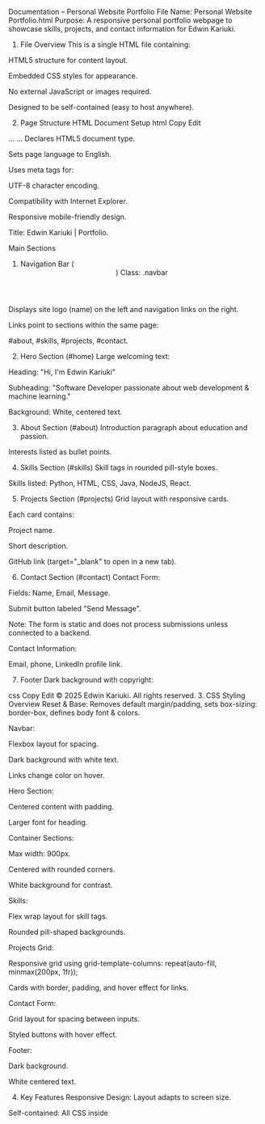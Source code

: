 Documentation – Personal Website Portfolio
File Name: Personal Website Portfolio.html
Purpose: A responsive personal portfolio webpage to showcase skills, projects, and contact information for Edwin Kariuki.

1. File Overview
This is a single HTML file containing:

HTML5 structure for content layout.

Embedded CSS styles for appearance.

No external JavaScript or images required.

Designed to be self-contained (easy to host anywhere).

2. Page Structure
HTML Document Setup
html
Copy
Edit
<!DOCTYPE html>
<html lang="en">
<head>
  ...
  <title>Edwin Kariuki | Portfolio</title>
  <style> ... </style>
</head>
<body> ... </body>
</html>
Declares HTML5 document type.

Sets page language to English.

Uses meta tags for:

UTF-8 character encoding.

Compatibility with Internet Explorer.

Responsive mobile-friendly design.

Title: Edwin Kariuki | Portfolio.

Main Sections
1. Navigation Bar (<header>)
Class: .navbar

Displays site logo (name) on the left and navigation links on the right.

Links point to sections within the same page:

#about, #skills, #projects, #contact.

2. Hero Section (#home)
Large welcoming text:

Heading: "Hi, I'm Edwin Kariuki"

Subheading: "Software Developer passionate about web development & machine learning."

Background: White, centered text.

3. About Section (#about)
Introduction paragraph about education and passion.

Interests listed as bullet points.

4. Skills Section (#skills)
Skill tags in rounded pill-style boxes.

Skills listed: Python, HTML, CSS, Java, NodeJS, React.

5. Projects Section (#projects)
Grid layout with responsive cards.

Each card contains:

Project name.

Short description.

GitHub link (target="_blank" to open in a new tab).

6. Contact Section (#contact)
Contact Form:

Fields: Name, Email, Message.

Submit button labeled "Send Message".

Note: The form is static and does not process submissions unless connected to a backend.

Contact Information:

Email, phone, LinkedIn profile link.

7. Footer
Dark background with copyright:

css
Copy
Edit
© 2025 Edwin Kariuki. All rights reserved.
3. CSS Styling Overview
Reset & Base:
Removes default margin/padding, sets box-sizing: border-box, defines body font & colors.

Navbar:

Flexbox layout for spacing.

Dark background with white text.

Links change color on hover.

Hero Section:

Centered content with padding.

Larger font for heading.

Container Sections:

Max width: 900px.

Centered with rounded corners.

White background for contrast.

Skills:

Flex wrap layout for skill tags.

Rounded pill-shaped backgrounds.

Projects Grid:

Responsive grid using grid-template-columns: repeat(auto-fill, minmax(200px, 1fr));

Cards with border, padding, and hover effect for links.

Contact Form:

Grid layout for spacing between inputs.

Styled buttons with hover effect.

Footer:

Dark background.

White centered text.

4. Key Features
Responsive Design: Layout adapts to screen size.

Self-contained: All CSS inside <style> block, no dependencies.

Accessible Links: Navigation scrolls to sections.

Semantic HTML: Clear use of headings, sections, and lists.

5. How to Use
Save the file as index.html.

Host it using:

GitHub Pages.

Netlify.

Vercel.

Optional:

Connect the contact form to an email API or Google Forms.

Replace placeholder text with your latest projects and skills.


7. License
This is your personal portfolio. You hold all rights to the content, images, and design unless otherwise shared.
